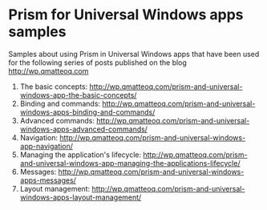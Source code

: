 Prism for Universal Windows apps samples
=====================

Samples about using Prism in Universal Windows apps that have been used for the following series of posts published on the blog http://wp.qmatteoq.com

1) The basic concepts: http://wp.qmatteoq.com/prism-and-universal-windows-app-the-basic-concepts/
2) Binding and commands: http://wp.qmatteoq.com/prism-and-universal-windows-apps-binding-and-commands/
3) Advanced commands: http://wp.qmatteoq.com/prism-and-universal-windows-apps-advanced-commands/
4) Navigation: http://wp.qmatteoq.com/prism-and-universal-windows-app-navigation/
5) Managing the application's lifecycle: http://wp.qmatteoq.com/prism-and-universal-windows-app-managing-the-applications-lifecycle/
6) Messages: http://wp.qmatteoq.com/prism-and-universal-windows-apps-messages/
7) Layout management: http://wp.qmatteoq.com/prism-and-universal-windows-apps-layout-management/
